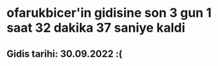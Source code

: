 # ofarukbicer'in gidisine son 3 gun 1 saat 32 dakika 37 saniye kaldi

## Gidis tarihi: 30.09.2022 :(